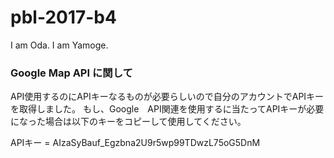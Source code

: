 # pbl-2017-b4
I am Oda.
I am Yamoge.

### Google Map API に関して
API使用するのにAPIキーなるものが必要らしいので自分のアカウントでAPIキーを取得しました。
もし、Google　API関連を使用するに当たってAPIキーが必要になった場合は以下のキーをコピーして使用してください。

APIキー = AIzaSyBauf_Egzbna2U9r5wp99TDwzL75oG5DnM